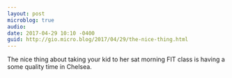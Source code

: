 ```yaml
---
layout: post
microblog: true
audio: 
date: 2017-04-29 10:10 -0400
guid: http://gio.micro.blog/2017/04/29/the-nice-thing.html
---
```

The nice thing about taking your kid to her sat morning FIT class is having a some quality time in Chelsea.
